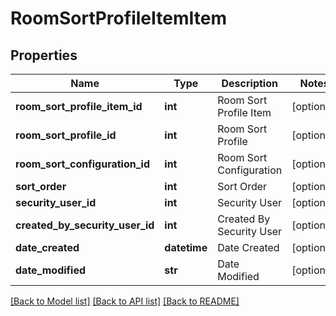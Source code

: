 # RoomSortProfileItemItem

## Properties
Name | Type | Description | Notes
------------ | ------------- | ------------- | -------------
**room_sort_profile_item_id** | **int** | Room Sort Profile Item | [optional] 
**room_sort_profile_id** | **int** | Room Sort Profile | [optional] 
**room_sort_configuration_id** | **int** | Room Sort Configuration | [optional] 
**sort_order** | **int** | Sort Order | [optional] 
**security_user_id** | **int** | Security User | [optional] 
**created_by_security_user_id** | **int** | Created By Security User | [optional] 
**date_created** | **datetime** | Date Created | [optional] 
**date_modified** | **str** | Date Modified | [optional] 

[[Back to Model list]](../README.md#documentation-for-models) [[Back to API list]](../README.md#documentation-for-api-endpoints) [[Back to README]](../README.md)


